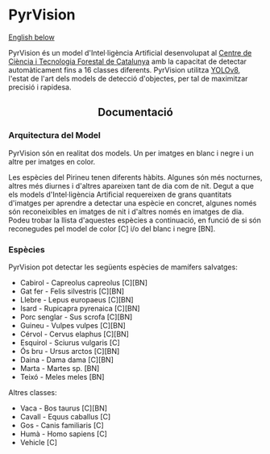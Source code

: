 # PyrVision
[English below](github.com/ArnauCampanera/PyrVision/README.md#English)

PyrVision és un model d'Intel·ligència Artificial desenvolupat al [Centre de Ciència i Tecnologia Forestal de Catalunya](https://www.ctfc.cat) amb la capacitat de detectar automàticament fins a 16 classes diferents.
PyrVision utilitza [YOLOv8](https://github.com/ultralytics/ultralytics/), l'estat de l'art dels models de detecció d'objectes, per tal de maximitzar precisió i rapidesa.

## <div align="center">Documentació</div>

### Arquitectura del Model
PyrVision són en realitat dos models. Un per imatges en blanc i negre i un altre per imatges en color. 

Les espècies del Pirineu tenen diferents hàbits. Algunes són més nocturnes, altres més diurnes i d'altres apareixen tant de dia com de nit. 
Degut a que els models d'Intel·ligència Artificial requereixen de grans quantitats d'imatges per aprendre a detectar una espècie en concret, algunes només són reconeixibles en imatges de nit i d'altres només en imatges de dia.
Podeu trobar la llista d'aquestes espècies a continuació, en funció de si són reconegudes pel model de color [C] i/o del blanc i negre [BN].

### Espècies
PyrVision pot detectar les següents espècies de mamífers salvatges:
- Cabirol - Capreolus capreolus [C][BN]
- Gat fer - Felis silvestris [C][BN]
- Llebre - Lepus europaeus [C][BN]
- Isard - Rupicapra pyrenaica [C][BN]
- Porc senglar - Sus scrofa [C][BN]
- Guineu - Vulpes vulpes [C][BN]
- Cérvol - Cervus elaphus [C][BN]
- Esquirol - Sciurus vulgaris [C]
- Ós bru - Ursus arctos [C][BN]
- Daina - Dama dama [C][BN]
- Marta - Martes sp. [BN]
- Teixó - Meles meles [BN]

Altres classes:
- Vaca - Bos taurus [C][BN]
- Cavall - Equus caballus [C]
- Gos - Canis familiaris [C]
- Humà - Homo sapiens [C]
- Vehicle [C]

  

